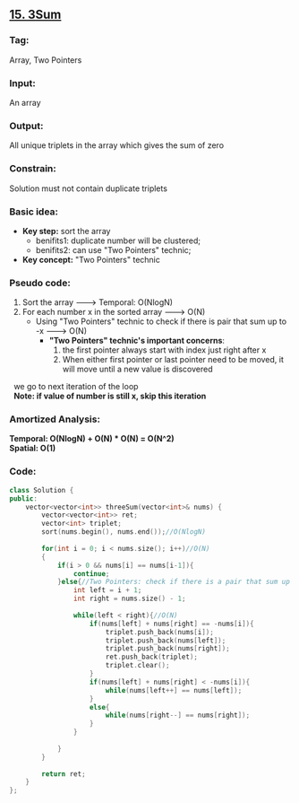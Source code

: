 ## [15. 3Sum](https://leetcode.com/problems/3sum/description/)
### Tag:
Array, Two Pointers
### Input:
An array 
### Output:
All unique triplets in the array which gives the sum of zero
### Constrain:
Solution must not contain duplicate triplets
### Basic idea:
* __Key step:__ sort the array
	* benifits1: duplicate number will be clustered;
	* benifits2: can use "Two Pointers" technic;
* __Key concept:__ "Two Pointers" technic
### Pseudo code:
1. Sort the array ---> Temporal: O(NlogN)
2. For each number x in the sorted array ---> O(N)
	* Using "Two Pointers" technic to check if there is pair that sum up to -x ---> O(N)	
		* __"Two Pointers" technic's important concerns__:
			1. the first pointer always start with index just right after x
			2. When either first pointer or last pointer need to be moved, it will move until a new value is discovered
			
   we go to next iteration of the loop  
   __Note: if value of number is still x, skip this iteration__
### Amortized Analysis:
__Temporal: O(NlogN) + O(N) * O(N) = O(N^2)__  
__Spatial: O(1)__

### Code:
```c++
class Solution {
public:
    vector<vector<int>> threeSum(vector<int>& nums) {
        vector<vector<int>> ret;
        vector<int> triplet;
        sort(nums.begin(), nums.end());//O(NlogN)
        
        for(int i = 0; i < nums.size(); i++)//O(N)
        {
            if(i > 0 && nums[i] == nums[i-1]){
                continue;
            }else{//Two Pointers: check if there is a pair that sum up to -num[i]
                int left = i + 1;
                int right = nums.size() - 1;
                
                while(left < right){//O(N)
                    if(nums[left] + nums[right] == -nums[i]){
                        triplet.push_back(nums[i]); 
                        triplet.push_back(nums[left]);
                        triplet.push_back(nums[right]);
                        ret.push_back(triplet);
                        triplet.clear();
                    }
                    if(nums[left] + nums[right] < -nums[i]){
                        while(nums[left++] == nums[left]);
                    }
                    else{
                        while(nums[right--] == nums[right]);
                    }
                }
                
            }
        }
        
        return ret;
    }
};
```
